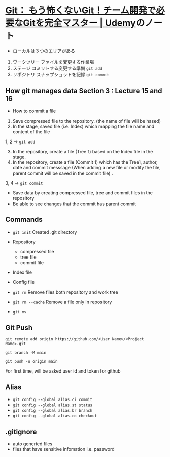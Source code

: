 # [Git： もう怖くないGit！チーム開発で必要なGitを完全マスター \| Udemy](https://www.udemy.com/course/unscared_git/)のノート

- ローカルは３つのエリアがある
1. ワークツリー
ファイルを変更する作業場
2. ステージ
コミットする変更する準備 `git add`
3. リポジトリ
スナップショットを記録 `git commit`

## How git manages data Section 3 : Lecture 15 and 16

- How to commit a file
1. Save compressed file to the repository. (the name of file will be hased)
2. In the stage, saved file (i.e. Index) which mapping the file name and content of the file

1, 2 -> `git add`

3. In the repository, create a file (Tree 1) based on the Index file in the stage.
4. In the repository, create a file (Commit 1) which has the Tree1, author, date and commit messsage (When adding a new file or modify the file, parent commit will be saved in the commit file) . 


3, 4 -> `git commit` 

- Save data by creating compressed file, tree and commit files in the repository
- Be able to see changes that the commit has parent commit

## Commands

- `git init`
Created .git directory
- Repository
    - compressed file
    - tree file
    - commit file
- Index file
- Config file

- `git rm`
Remove files both repository and work tree
- `git rm --cache`
Remove a file only in repository

- `git mv`

## Git Push

`git remote add origin https://github.com/<User Name>/<Project Name>.git`

`git branch -M main`

`git push -u origin main`

For first time, will be asked user id and token for github

## Alias

- `git config --global alias.ci commit`
- `git config --global alias.st status`
- `git config --global alias.br branch`
- `git config --global alias.co checkout`

## .gitignore

- auto generted files
- files that have sensitive infomation i.e. password

